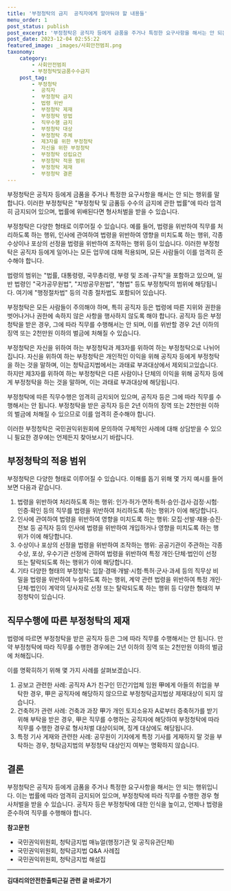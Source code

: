 ```yaml
---
title: '부정청탁의 금지  공직자에게 알아둬야 할 내용들'
menu_order: 1
post_status: publish
post_excerpt: '부정청탁은 공직자 등에게 금품을 주거나 특정한 요구사항을 해서는 안 되는 행위를 말합니다. 이러한 부정청탁은  부정청탁 및 금품등 수수의 금지에 관한 법률 에 따라 엄격히 금지되어 있으며, 법률에 위배된다면 형사처벌을 받을 수 있습니다.'
post_date: 2023-12-04 02:55:22
featured_image: _images/사회안전범죄.png
taxonomy:
    category:
        - 사회안전범죄
        - 부정청탁및금품수수금지
    post_tag:
        - 부정청탁
        -  공직자
        -  부정청탁 금지
        -  법령 위반
        -  부정청탁 제재
        -  부정청탁 방법
        -  직무수행 금지
        -  부정청탁 대상
        -  부정청탁 주체
        -  제3자를 위한 부정청탁
        -  자신을 위한 부정청탁
        -  부정청탁 성립요건
        -  부정청탁 적용 범위
        -  부정청탁 제재
        -  부정청탁 결론
---
```



부정청탁은 공직자 등에게 금품을 주거나 특정한 요구사항을 해서는 안 되는 행위를 말합니다. 이러한 부정청탁은 "부정청탁 및 금품등 수수의 금지에 관한 법률"에 따라 엄격히 금지되어 있으며, 법률에 위배된다면 형사처벌을 받을 수 있습니다.

부정청탁은 다양한 형태로 이루어질 수 있습니다. 예를 들어, 법령을 위반하여 직무를 처리하도록 하는 행위, 인사에 관여하여 법령을 위반하여 영향을 미치도록 하는 행위, 각종 수상이나 포상의 선정을 법령을 위반하여 조작하는 행위 등이 있습니다. 이러한 부정청탁은 공직자 등에게 일어나는 모든 업무에 대해 적용되며, 모든 사람들이 이를 엄격히 준수해야 합니다.

법령의 범위는 "법률, 대통령령, 국무총리령, 부령 및 조례･규칙"을 포함하고 있으며, 일반 법령인 "국가공무원법", "지방공무원법", "형법" 등도 부정청탁의 범위에 해당됩니다. 여기에 "행정절차법" 등의 각종 절차법도 포함되어 있습니다.

부정청탁은 모든 사람들이 주의해야 하며, 특히 공직자 등은 법령에 따른 지위와 권한을 벗어나거나 권한에 속하지 않은 사항을 행사하지 않도록 해야 합니다. 공직자 등은 부정청탁을 받은 경우, 그에 따라 직무를 수행해서는 안 되며, 이를 위반할 경우 2년 이하의 징역 또는 2천만원 이하의 벌금에 처해질 수 있습니다.

부정청탁은 자신을 위하여 하는 부정청탁과 제3자를 위하여 하는 부정청탁으로 나뉘어집니다. 자신을 위하여 하는 부정청탁은 개인적인 이익을 위해 공직자 등에게 부정청탁을 하는 것을 말하며, 이는 청탁금지법에서는 과태료 부과대상에서 제외되고있습니다. 하지만 제3자를 위하여 하는 부정청탁은 다른 사람이나 단체의 이익을 위해 공직자 등에게 부정청탁을 하는 것을 말하며, 이는 과태료 부과대상에 해당됩니다.

부정청탁에 따른 직무수행은 엄격히 금지되어 있으며, 공직자 등은 그에 따라 직무를 수행해서는 안 됩니다. 부정청탁을 받은 공직자 등은 2년 이하의 징역 또는 2천만원 이하의 벌금에 처해질 수 있으므로 이를 엄격히 준수해야 합니다.

이러한 부정청탁은 국민권익위원회에 문의하여 구체적인 사례에 대해 상담받을 수 있으니 필요한 경우에는 언제든지 찾아보시기 바랍니다.

## 부정청탁의 적용 범위

부정청탁은 다양한 형태로 이루어질 수 있습니다. 이해를 돕기 위해 몇 가지 예시를 들어보면 다음과 같습니다.

1. 법령을 위반하여 처리하도록 하는 행위: 인가·허가·면허·특허·승인·검사·검정·시험·인증·확인 등의 직무를 법령을 위반하여 처리하도록 하는 행위가 이에 해당합니다.
2. 인사에 관여하여 법령을 위반하여 영향을 미치도록 하는 행위: 모집·선발·채용·승진·전보 등 공직자 등의 인사에 법령을 위반하여 개입하거나 영향을 미치도록 하는 행위가 이에 해당합니다.
3. 수상이나 포상의 선정을 법령을 위반하여 조작하는 행위: 공공기관이 주관하는 각종 수상, 포상, 우수기관 선정에 관하여 법령을 위반하여 특정 개인·단체·법인이 선정 또는 탈락되도록 하는 행위가 이에 해당합니다.
4. 기타 다양한 형태의 부정청탁: 입찰·경매·개발·시험·특허·군사·과세 등의 직무상 비밀을 법령을 위반하여 누설하도록 하는 행위, 계약 관련 법령을 위반하여 특정 개인·단체·법인이 계약의 당사자로 선정 또는 탈락되도록 하는 행위 등 다양한 형태의 부정청탁이 있습니다.

## 직무수행에 따른 부정청탁의 제재

법령에 따르면 부정청탁을 받은 공직자 등은 그에 따라 직무를 수행해서는 안 됩니다. 만약 부정청탁에 따라 직무를 수행한 경우에는 2년 이하의 징역 또는 2천만원 이하의 벌금에 처해집니다.

이를 명확히하기 위해 몇 가지 사례를 살펴보겠습니다.

1. 공보고 관련한 사례: 공직자 A가 친구인 민간기업체 임원 甲에게 아들의 취업을 부탁한 경우, 甲은 공직자에 해당하지 않으므로 부정청탁금지법상 제재대상이 되지 않습니다.
2. 건축허가 관련 사례: 건축과 과장 甲가 개인 토지소유자 A로부터 증축허가를 받기 위해 부탁을 받은 경우, 甲은 직무를 수행하는 공직자에 해당하여 부정청탁에 따라 직무를 수행한 경우로 형사처벌 대상이되며, 징계 대상에도 해당됩니다.
3. 특정 기사 게재와 관련한 사례: 공무원이 기자에게 특정 기사를 게재하지 말 것을 부탁하는 경우, 청탁금지법의 부정청탁 대상인지 여부는 명확하지 않습니다.

## 결론

부정청탁은 공직자 등에게 금품을 주거나 특정한 요구사항을 해서는 안 되는 행위입니다. 이는 법률에 따라 엄격히 금지되어 있으며, 부정청탁에 따라 직무를 수행한 경우 형사처벌을 받을 수 있습니다. 공직자 등은 부정청탁에 대한 인식을 높이고, 언제나 법령을 준수하여 직무를 수행해야 합니다.

**참고문헌**
- 국민권익위원회, 청탁금지법 매뉴얼(행정기관 및 공직유관단체)
- 국민권익위원회, 청탁금지법 Q&A 사례집
- 국민권익위원회, 청탁금지법 해설집
<!-- wp:separator -->
<hr class="wp-block-separator has-alpha-channel-opacity"/>
<!-- /wp:separator -->

<!-- wp:group {"backgroundColor":"base","layout":{"type":"constrained"}} -->
<div class="wp-block-group has-base-background-color has-background"><!-- wp:paragraph {"align":"center","fontSize":"medium"} -->
<p class="has-text-align-center has-large-font-size"><strong>김대리의안전한출퇴근길 관련 글 바로가기</strong></p>
<!-- /wp:paragraph -->


<!-- wp:latest-posts
{"categories":[{"id":1794,"count":19,"description":"","link":"https://uknowlaw.com/category/%ea%b9%80%eb%8c%80%eb%a6%ac%ec%9d%98%ec%95%88%ec%a0%84%ed%95%9c%ec%b6%9c%ed%87%b4%ea%b7%bc%ea%b8%b8/","name":"김대리의안전한출퇴근길","slug":"김대리의안전한출퇴근길","taxonomy":"category","parent":0,"meta":[],"_links":{"self":[{"href":"https://uknowlaw.com/wp-json/wp/v2/categories/1794"}],"collection":[{"href":"https://uknowlaw.com/wp-json/wp/v2/categories"}],"about":[{"href":"https://uknowlaw.com/wp-json/wp/v2/taxonomies/category"}],"wp:post_type":[{"href":"https://uknowlaw.com/wp-json/wp/v2/posts?categories=1794"}],"curies":[{"name":"wp","href":"https://api.w.org/{rel}","templated":true}]}}],"postsToShow":100,"excerptLength":28,"postLayout":"grid","columns":2,"featuredImageAlign":"left","featuredImageSizeSlug":"large","fontSize":"small"} /--></div>
<!-- /wp:group -->